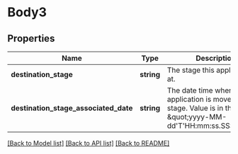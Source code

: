 # Body3

## Properties
Name | Type | Description | Notes
------------ | ------------- | ------------- | -------------
**destination_stage** | **string** | The stage this application is at. | 
**destination_stage_associated_date** | **string** | The date time when the application is moved into this stage. Value is in this format \&quot;yyyy-MM-dd&#x27;T&#x27;HH:mm:ss.SSS&#x27;Z&#x27;\&quot; | 

[[Back to Model list]](../../README.md#documentation-for-models) [[Back to API list]](../../README.md#documentation-for-api-endpoints) [[Back to README]](../../README.md)


